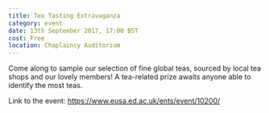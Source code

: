 ```yaml
---
title: Tea Tasting Extravaganza
category: event
date: 13th September 2017, 17:00 BST
cost: Free
location: Chaplaincy Auditorium
---
```


Come along to sample our selection of fine global teas, sourced by local tea shops and our lovely members! A tea-related prize awaits anyone able to identify the most teas.

Link to the event:
https://www.eusa.ed.ac.uk/ents/event/10200/
